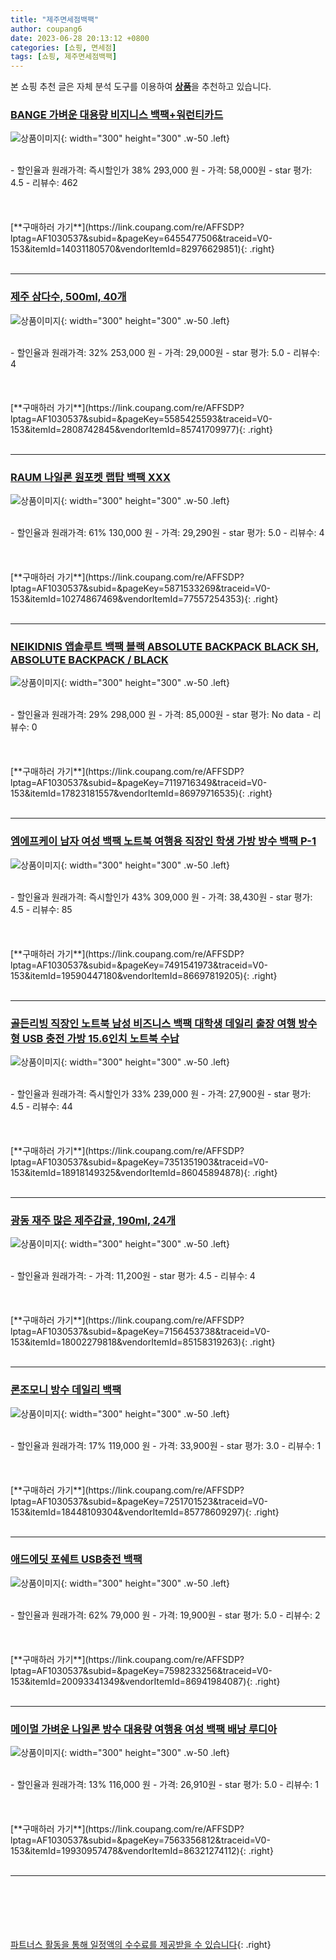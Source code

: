 ```yaml
---
title: "제주면세점백팩"
author: coupang6
date: 2023-06-28 20:13:12 +0800
categories: [쇼핑, 면세점]
tags: [쇼핑, 제주면세점백팩]
---
```


본 쇼핑 추천 글은 자체 분석 도구를 이용하여 [**상품**](https://link.coupang.com/a/bao1ui)을 추천하고 있습니다.

### [BANGE 가벼운 대용량 비지니스 백팩+워런티카드](https://link.coupang.com/re/AFFSDP?lptag=AF1030537&subid=&pageKey=6455477506&traceid=V0-153&itemId=14031180570&vendorItemId=82976629851)

![상품이미지](https://thumbnail9.coupangcdn.com/thumbnails/remote/230x230ex/image/vendor_inventory/eafd/3204003b92a5fe8532de1fbea2bf6871997016fb2fe19847574a6fc65610.png){: width="300" height="300" .w-50 .left}


<br>
- 할인율과 원래가격: 즉시할인가 38%  293,000   원
- 가격: 58,000원
- star 평가: 4.5
- 리뷰수: 462
<br>
<br>
<br>
<br>
[**구매하러 가기**](https://link.coupang.com/re/AFFSDP?lptag=AF1030537&subid=&pageKey=6455477506&traceid=V0-153&itemId=14031180570&vendorItemId=82976629851){: .right}
<br>
<br>

---

### [제주 삼다수, 500ml, 40개](https://link.coupang.com/re/AFFSDP?lptag=AF1030537&subid=&pageKey=5585425593&traceid=V0-153&itemId=2808742845&vendorItemId=85741709977)

![상품이미지](https://thumbnail9.coupangcdn.com/thumbnails/remote/230x230ex/image/vendor_inventory/0b5d/625dbb575796b45047bca39e40075371a56af2cdbf8770167065447fc20d.jpg){: width="300" height="300" .w-50 .left}


<br>
- 할인율과 원래가격: 32%  253,000   원
- 가격: 29,000원
- star 평가: 5.0
- 리뷰수: 4
<br>
<br>
<br>
<br>
[**구매하러 가기**](https://link.coupang.com/re/AFFSDP?lptag=AF1030537&subid=&pageKey=5585425593&traceid=V0-153&itemId=2808742845&vendorItemId=85741709977){: .right}
<br>
<br>

---

### [RAUM 나일론 원포켓 랩탑 백팩 XXX](https://link.coupang.com/re/AFFSDP?lptag=AF1030537&subid=&pageKey=5871533269&traceid=V0-153&itemId=10274867469&vendorItemId=77557254353)

![상품이미지](https://thumbnail6.coupangcdn.com/thumbnails/remote/230x230ex/image/retail/images/2021/07/19/14/0/e5159384-eed7-47da-891e-1c297ec120f9.jpg){: width="300" height="300" .w-50 .left}


<br>
- 할인율과 원래가격: 61%  130,000   원
- 가격: 29,290원
- star 평가: 5.0
- 리뷰수: 4
<br>
<br>
<br>
<br>
[**구매하러 가기**](https://link.coupang.com/re/AFFSDP?lptag=AF1030537&subid=&pageKey=5871533269&traceid=V0-153&itemId=10274867469&vendorItemId=77557254353){: .right}
<br>
<br>

---

### [NEIKIDNIS 앱솔루트 백팩 블랙 ABSOLUTE BACKPACK BLACK SH, ABSOLUTE BACKPACK / BLACK](https://link.coupang.com/re/AFFSDP?lptag=AF1030537&subid=&pageKey=7119716349&traceid=V0-153&itemId=17823181557&vendorItemId=86979716535)

![상품이미지](https://thumbnail6.coupangcdn.com/thumbnails/remote/230x230ex/image/vendor_inventory/87cf/b8ab216234af54119fc58a1cbb5eb57d887569f8f49581c5a53727773f26.jpg){: width="300" height="300" .w-50 .left}


<br>
- 할인율과 원래가격: 29%  298,000   원
- 가격: 85,000원
- star 평가: No data
- 리뷰수: 0
<br>
<br>
<br>
<br>
[**구매하러 가기**](https://link.coupang.com/re/AFFSDP?lptag=AF1030537&subid=&pageKey=7119716349&traceid=V0-153&itemId=17823181557&vendorItemId=86979716535){: .right}
<br>
<br>

---

### [엠에프케이 남자 여성 백팩 노트북 여행용 직장인 학생 가방 방수 백팩 P-1](https://link.coupang.com/re/AFFSDP?lptag=AF1030537&subid=&pageKey=7491541973&traceid=V0-153&itemId=19590447180&vendorItemId=86697819205)

![상품이미지](https://thumbnail6.coupangcdn.com/thumbnails/remote/230x230ex/image/vendor_inventory/d48b/4487198093f8569cb431ed4ab4bda1896788de7769235a05baf227acf90a.jpg){: width="300" height="300" .w-50 .left}


<br>
- 할인율과 원래가격: 즉시할인가 43%  309,000   원
- 가격: 38,430원
- star 평가: 4.5
- 리뷰수: 85
<br>
<br>
<br>
<br>
[**구매하러 가기**](https://link.coupang.com/re/AFFSDP?lptag=AF1030537&subid=&pageKey=7491541973&traceid=V0-153&itemId=19590447180&vendorItemId=86697819205){: .right}
<br>
<br>

---

### [골든리빙 직장인 노트북 남성 비즈니스 백팩 대학생 데일리 출장 여행 방수형 USB 충전 가방 15.6인치 노트북 수납](https://link.coupang.com/re/AFFSDP?lptag=AF1030537&subid=&pageKey=7351351903&traceid=V0-153&itemId=18918149325&vendorItemId=86045894878)

![상품이미지](https://thumbnail8.coupangcdn.com/thumbnails/remote/230x230ex/image/vendor_inventory/7bf5/7f68364503d065d14cf1b8d59b608f026faff1b9b530a89431416b3e26f6.jpg){: width="300" height="300" .w-50 .left}


<br>
- 할인율과 원래가격: 즉시할인가 33%  239,000   원
- 가격: 27,900원
- star 평가: 4.5
- 리뷰수: 44
<br>
<br>
<br>
<br>
[**구매하러 가기**](https://link.coupang.com/re/AFFSDP?lptag=AF1030537&subid=&pageKey=7351351903&traceid=V0-153&itemId=18918149325&vendorItemId=86045894878){: .right}
<br>
<br>

---

### [광동 재주 많은 제주감귤, 190ml, 24개](https://link.coupang.com/re/AFFSDP?lptag=AF1030537&subid=&pageKey=7156453738&traceid=V0-153&itemId=18002279818&vendorItemId=85158319263)

![상품이미지](https://thumbnail8.coupangcdn.com/thumbnails/remote/230x230ex/image/retail/images/2023/02/23/14/1/f488c15d-23e9-44f7-b75e-9acf14ebed2b.jpg){: width="300" height="300" .w-50 .left}


<br>
- 할인율과 원래가격: 
- 가격: 11,200원
- star 평가: 4.5
- 리뷰수: 4
<br>
<br>
<br>
<br>
[**구매하러 가기**](https://link.coupang.com/re/AFFSDP?lptag=AF1030537&subid=&pageKey=7156453738&traceid=V0-153&itemId=18002279818&vendorItemId=85158319263){: .right}
<br>
<br>

---

### [론조모니 방수 데일리 백팩](https://link.coupang.com/re/AFFSDP?lptag=AF1030537&subid=&pageKey=7251701523&traceid=V0-153&itemId=18448109304&vendorItemId=85778609297)

![상품이미지](https://thumbnail7.coupangcdn.com/thumbnails/remote/230x230ex/image/vendor_inventory/bf5c/d9db556167439e92e572b5c7c3cefa0888d221839b9d1b18a8ee6f702009.jpg){: width="300" height="300" .w-50 .left}


<br>
- 할인율과 원래가격: 17%  119,000   원
- 가격: 33,900원
- star 평가: 3.0
- 리뷰수: 1
<br>
<br>
<br>
<br>
[**구매하러 가기**](https://link.coupang.com/re/AFFSDP?lptag=AF1030537&subid=&pageKey=7251701523&traceid=V0-153&itemId=18448109304&vendorItemId=85778609297){: .right}
<br>
<br>

---

### [애드에딧 포쉐트 USB충전 백팩](https://link.coupang.com/re/AFFSDP?lptag=AF1030537&subid=&pageKey=7598233256&traceid=V0-153&itemId=20093341349&vendorItemId=86941984087)

![상품이미지](https://thumbnail9.coupangcdn.com/thumbnails/remote/230x230ex/image/vendor_inventory/de1f/67dd68147b737f27b17de188c8b8fe53c78c22556ff0fe443da0a0df88e1.jpg){: width="300" height="300" .w-50 .left}


<br>
- 할인율과 원래가격: 62%  79,000   원
- 가격: 19,900원
- star 평가: 5.0
- 리뷰수: 2
<br>
<br>
<br>
<br>
[**구매하러 가기**](https://link.coupang.com/re/AFFSDP?lptag=AF1030537&subid=&pageKey=7598233256&traceid=V0-153&itemId=20093341349&vendorItemId=86941984087){: .right}
<br>
<br>

---

### [메이멀 가벼운 나일론 방수 대용량 여행용 여성 백팩 배낭 루디아](https://link.coupang.com/re/AFFSDP?lptag=AF1030537&subid=&pageKey=7563356812&traceid=V0-153&itemId=19930957478&vendorItemId=86321274112)

![상품이미지](https://thumbnail8.coupangcdn.com/thumbnails/remote/230x230ex/image/vendor_inventory/d659/b47c14a9de462b6c037fec0da825ec7bac27d988c9d1ed7448c0d00f78c7.jpg){: width="300" height="300" .w-50 .left}


<br>
- 할인율과 원래가격: 13%  116,000   원
- 가격: 26,910원
- star 평가: 5.0
- 리뷰수: 1
<br>
<br>
<br>
<br>
[**구매하러 가기**](https://link.coupang.com/re/AFFSDP?lptag=AF1030537&subid=&pageKey=7563356812&traceid=V0-153&itemId=19930957478&vendorItemId=86321274112){: .right}
<br>
<br>

---
<br><br><br><br><br> [파트너스 활동을 통해 일정액의 수수료를 제공받을 수 있습니다](https://link.coupang.com/a/bao1ui){: .right}